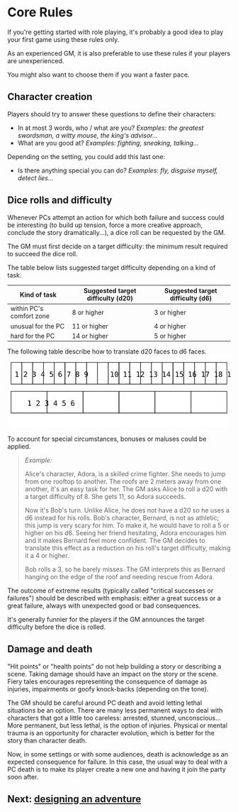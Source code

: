 # Core Rules

If you're getting started with role playing, it's probably a good idea to play your first game using these rules only.

As an experienced GM, it is also preferable to use these rules if your players are unexperienced.

You might also want to choose them if you want a faster pace.

## Character creation

Players should try to answer these questions to define their characters:
- In at most 3 words, who / what are you? *Examples: the greatest swordsman, a witty mouse, the king's advisor...*
- What are you good at? *Examples: fighting, sneaking, talking...* 

Depending on the setting, you could add this last one:
- Is there anything special you can do? *Examples: fly, disguise myself, detect lies...*

## Dice rolls and difficulty

Whenever PCs attempt an action for which both failure and success could be interesting (to build up tension, force a more creative approach, conclude the story dramatically...), a dice roll can be requested by the GM.

The GM must first decide on a target difficulty: the minimum result required to succeed the dice roll.

The table below lists suggested target difficulty depending on a kind of task.

| Kind of task             | Suggested target difficulty (d20) | Suggested target difficulty (d6) |
| ------------------------ | --------------------------------- | -------------------------------- |
| within PC's comfort zone | 8 or higher                       | 3 or higher                      |
| unusual for the PC       | 11 or higher                      | 4 or higher                      |
| hard for the PC          | 14 or higher                      | 5 or higher                      |

The following table describe how to translate d20 faces to d6 faces. 
![Faces 1, 2 and 3 on a d20 correspond to face 1 on a d6. 4, 5, 6 and 7 correspond to 2. 8 to 10 is 3; 14 to 17 is 5 and 18 to 20 is 6.](../../images/dice_faces.svg)

To account for special circumstances, bonuses or maluses could be applied.

> _Example:_
> 
> Alice's character, Adora, is a skilled crime fighter. She needs to jump from one rooftop to another.
> The roofs are 2 meters away from one another, it's an easy task for her.
> The GM asks Alice to roll a d20 with a target difficulty of 8.
> She gets 11, so Adora succeeds.
> 
> Now it's Bob's turn. Unlike Alice, he does not have a d20 so he uses a d6 instead for his rolls.
> Bob's character, Bernard, is not as athletic; this jump is very scary for him.
> To make it, he would have to roll a 5 or higher on his d6.
> Seeing her friend hesitating, Adora encourages him and it makes Bernard feel more confident. The GM decides to translate this effect as a reduction on his roll's target difficulty, making it a 4 or higher.
>
> Bob rolls a 3, so he barely misses. The GM interprets this as Bernard hanging on the edge of the roof and needing rescue from Adora.

The outcome of extreme results (typically called "critical successes or failures") should be described with emphasis: either a great success or a great failure, always with unexpected good or bad consequences.

It's generally funnier for the players if the GM announces the target difficulty before the dice is rolled.

## Damage and death

"Hit points" or "health points" do not help building a story or describing a scene.
Taking damage should have an impact on the story or the scene.
Fiery tales encourages representing the consequence of damage as injuries, impairments or goofy knock-backs (depending on the tone).

The GM should be careful around PC death and avoid letting lethal situations be an option.
There are many less permanent ways to deal with characters that got a little too careless: arrested, stunned, unconscious...
More permanent, but less lethal, is the option of injuries.
Physical or mental trauma is an opportunity for character evolution, which is better for the story than character death.

Now, in some settings or with some audiences, death is acknowledge as an expected consequence for failure.
In this case, the usual way to deal with a PC death is to make its player create a new one and having it join the party soon after.

## Next: [designing an adventure](/chapters/03-adventure/english.md)
